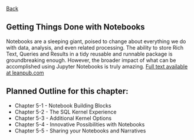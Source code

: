 [Back](../readme.md)

## Getting Things Done with Notebooks

Notebooks are a sleeping giant, poised to change about everything we do with data, analysis, and even related processing. The ability to store Rich Text, Queries and Results in a tidy reusable and runnable package is groundbreaking enough. However, the broader impact of what can be accomplished using Jupyter Notebooks is truly amazing. [Full text available at leanpub.com](https://leanpub.com/hands-on-ads)

## **Planned Outline for this chapter:**

- Chapter 5-1 - Notebook Building Blocks
- Chapter 5-2 - The SQL Kernel Experience
- Chapter 5-3 - Additional Kernel Options
- Chapter 5-4 - Innovative Possibilities with Notebooks
- Chapter 5-5 - Sharing your Notebooks and Narratives
